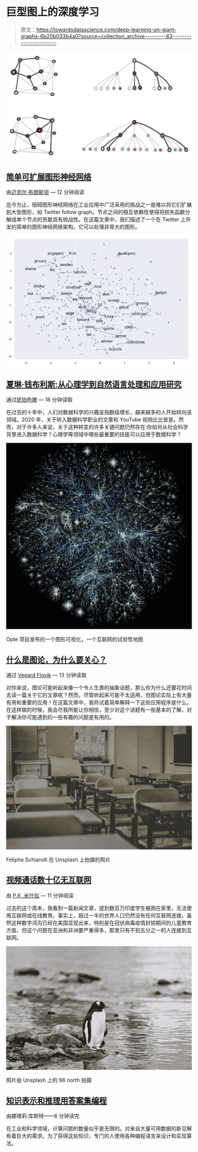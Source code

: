 # 巨型图上的深度学习

> 原文：<https://towardsdatascience.com/deep-learning-on-giant-graphs-6b20b033b4a0?source=collection_archive---------63----------------------->

![](img/2c69bee83a11644c8c0a821c6ea96580.png)

## [简单可扩展图形神经网络](/simple-scalable-graph-neural-networks-7eb04f366d07)

由[迈克尔·布朗斯坦](https://medium.com/u/7b1129ddd572?source=post_page-----6b20b033b4a0--------------------------------) — 12 分钟阅读

迄今为止，阻碍图形神经网络在工业应用中广泛采用的挑战之一是难以将它们扩展到大型图形，如 Twitter follow graph。节点之间的相互依赖性使得将损失函数分解成单个节点的贡献具有挑战性。在这篇文章中，我们描述了一个在 Twitter 上开发的简单的图形神经网络架构，它可以处理非常大的图形。

![](img/371a7479614f4e3750f3e7b2ed32d4ac.png)

## [夏琳·钱布利斯:从心理学到自然语言处理和应用研究](/charlene-chambliss-from-psychology-to-natural-language-processing-and-applied-research-3845b1c83ac0)

通过[琥珀色滕](https://medium.com/u/2a58d8e73e5a?source=post_page-----6b20b033b4a0--------------------------------) — 18 分钟读取

在过去的十年中，人们对数据科学的兴趣呈指数级增长，越来越多的人开始转向该领域。2020 年，关于转入数据科学职业的文章和 YouTube 视频比比皆是。然而，对于许多人来说，关于这种转变的许多关键问题仍然存在:你如何从社会科学背景进入数据科学？心理学等领域中哪些最重要的技能可以应用于数据科学？

![](img/f8d5a7d9b7d5d36c2fa26ebe80789c38.png)

Opte 项目发布的一个图形可视化，一个互联网的试验性地图

## [什么是图论，为什么要关心？](/what-is-graph-theory-and-why-should-you-care-28d6a715a5c2)

通过 [Vegard Flovik](https://medium.com/u/17ff8967433?source=post_page-----6b20b033b4a0--------------------------------) — 13 分钟读取

对你来说，图论可能听起来像一个令人生畏的抽象话题，那么你为什么还要花时间去读一篇关于它的文章呢？然而，尽管听起来可能不太适用，但图论实际上有大量有用和重要的应用！在这篇文章中，我将试着简单解释一下这些应用程序是什么。在这样做的时候，我会尽我所能让你相信，至少对这个话题有一些基本的了解，对于解决你可能遇到的一些有趣的问题是有用的。

![](img/6fc963b2bfb044a7b6ea1ff28bd1dd25.png)

Feliphe Schiarolli 在 Unsplash 上拍摄的照片

## [视频通话数十亿无互联网](/video-calling-for-billions-without-internet-40d10069c464)

由 [P.K .米什拉](https://medium.com/u/44929e48544f?source=post_page-----6b20b033b4a0--------------------------------) — 11 分钟阅读

过去的这个周末，我看到一篇新闻文章，提到数百万印度学生被困在家里，无法使用互联网或在线教育。事实上，超过一半的世界人口仍然没有任何互联网连接。虽然这种数字鸿沟已经在美国显现出来，特别是在冠状病毒疫情封锁期间的儿童教育方面，但这个问题在亚洲和非洲要严重得多，那里只有不到五分之一的人连接到互联网。

![](img/ad632c9add81d7f2aca01c2ad26d5342.png)

照片由 Unsplash 上的 66 north 拍摄

## [知识表示和推理用答案集编程](/knowledge-representation-and-reasoning-with-answer-set-programming-376e3113a421)

由娜塔莉·库斯特——8 分钟读完

在工业和科学领域，计算问题的数量似乎是无限的。对来自大量可用数据的新见解有着巨大的需求。为了获得这些知识，专门的人使用各种编程语言来设计和实现算法。